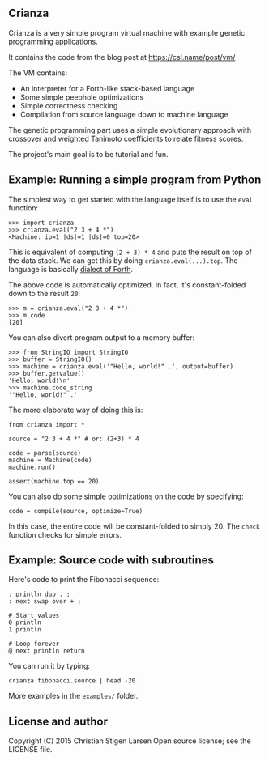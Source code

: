 Crianza
-------

Crianza is a very simple program virtual machine with example genetic
programming applications.

It contains the code from the blog post at https://csl.name/post/vm/

The VM contains:

  * An interpreter for a Forth-like stack-based language
  * Some simple peephole optimizations
  * Simple correctness checking
  * Compilation from source language down to machine language

The genetic programming part uses a simple evolutionary approach with crossover
and weighted Tanimoto coefficients to relate fitness scores.

The project's main goal is to be tutorial and fun.


Example: Running a simple program from Python
---------------------------------------------

The simplest way to get started with the language itself is to use the `eval`
function:

    >>> import crianza
    >>> crianza.eval("2 3 + 4 *")
    <Machine: ip=1 |ds|=1 |ds|=0 top=20>

This is equivalent of computing `(2 + 3) * 4` and puts the result on top of the
data stack.  We can get this by doing `crianza.eval(...).top`.  The language is
basically [dialect of
Forth](https://en.wikipedia.org/wiki/Forth_(programming_language)).

The above code is automatically optimized.  In fact, it's constant-folded down
to the result `20`:

    >>> m = crianza.eval("2 3 + 4 *")
    >>> m.code
    [20]

You can also divert program output to a memory buffer:

    >>> from StringIO import StringIO
    >>> buffer = StringIO()
    >>> machine = crianza.eval('"Hello, world!" .', output=buffer)
    >>> buffer.getvalue()
    'Hello, world!\n'
    >>> machine.code_string
    '"Hello, world!" .'

The more elaborate way of doing this is:

    from crianza import *

    source = "2 3 + 4 *" # or: (2+3) * 4

    code = parse(source)
    machine = Machine(code)
    machine.run()

    assert(machine.top == 20)

You can also do some simple optimizations on the code by specifying:

    code = compile(source, optimize=True)

In this case, the entire code will be constant-folded to simply 20. The `check`
function checks for simple errors.


Example: Source code with subroutines
-------------------------------------

Here's code to print the Fibonacci sequence:

    : println dup . ;
    : next swap over + ;

    # Start values
    0 println
    1 println

    # Loop forever
    @ next println return

You can run it by typing:

    crianza fibonacci.source | head -20

More examples in the `examples/` folder.


License and author
------------------

Copyright (C) 2015 Christian Stigen Larsen
Open source license; see the LICENSE file.

